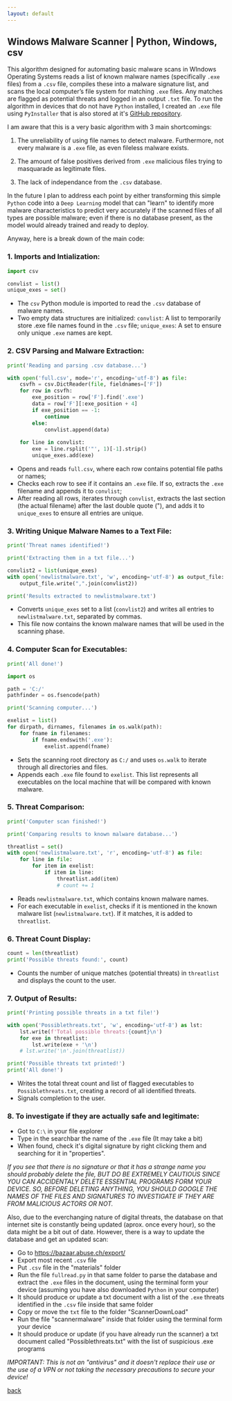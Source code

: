 ```yaml
---
layout: default
---
```


## Windows Malware Scanner | Python, Windows, csv

This algorithm designed for automating basic malware scans in WIndows Operating Systems reads a list of known malware names (specifically `.exe` files) from a `.csv` file, compiles these into a malware signature list, and scans the local computer’s file system for matching `.exe` files. Any matches are flagged as potential threats and logged in an output `.txt` file. To run the algorithm in devices that do not have `Python` installed, I created an `.exe` file using `PyInstaller` that is also stored at it's [GitHub repository](https://github.com/Rafael-Santamaria-Ortega/Malware_Detection_Algorithm).

I am aware that this is a very basic algorithm with 3 main shortcomings: 

1. The unreliability of using file names to detect malware. Furthermore, not every malware is a `.exe` file, as even fileless malware exists. 

2. The amount of false positives derived from `.exe` malicious files trying to masquarade as legitimate files.

3. The lack of independance from the `.csv` database.

In the future I plan to address each point by either transforming this simple `Python` code into a `Deep Learning` model that can "learn" to identify more malware characteristics to predict very accurately if the scanned files of all types are possible malware; even if there is no database present, as the model would already trained and ready to deploy. 

Anyway, here is a break down of the main code: 

### 1. Imports and Intialization:

```python
import csv

convlist = list()
unique_exes = set()
```
* The `csv` Python module is imported to read the `.csv` database of malware names.
* Two empty data structures are initialized: `convlist`: A list to temporarily store .exe file names found in the `.csv` file; `unique_exes`: A set to ensure only unique `.exe` names are kept.

### 2. CSV Parsing and Malware Extraction:

```python
print('Reading and parsing .csv database...')

with open('full.csv', mode='r', encoding='utf-8') as file:
    csvfh = csv.DictReader(file, fieldnames=['F'])
    for row in csvfh:
        exe_position = row['F'].find('.exe')
        data = row['F'][:exe_position + 4]
        if exe_position == -1:
            continue
        else:
            convlist.append(data)
    
    for line in convlist:
        exe = line.rsplit('"', 1)[-1].strip()
        unique_exes.add(exe)
```

* Opens and reads `full.csv`, where each row contains potential file paths or names;
* Checks each row to see if it contains an `.exe` file. If so, extracts the `.exe` filename and appends it to `convlist`;
* After reading all rows, iterates through `convlist`, extracts the last section (the actual filename) after the last double quote ("), and adds it to `unique_exes` to ensure all entries are unique.

### 3. Writing Unique Malware Names to a Text File:

```python
print('Threat names identified!')

print('Extracting them in a txt file...')

convlist2 = list(unique_exes)
with open('newlistmalware.txt', 'w', encoding='utf-8') as output_file:
    output_file.write(",".join(convlist2))

print('Results extracted to newlistmalware.txt')
```

* Converts `unique_exes` set to a list (`convlist2`) and writes all entries to `newlistmalware.txt`, separated by commas.
* This file now contains the known malware names that will be used in the scanning phase.

### 4. Computer Scan for Executables:

```python
print('All done!')

import os

path = 'C:/'
pathfinder = os.fsencode(path)

print('Scanning computer...')

exelist = list()
for dirpath, dirnames, filenames in os.walk(path):
    for fname in filenames:
        if fname.endswith('.exe'):
            exelist.append(fname)
```

* Sets the scanning root directory as `C:/` and uses `os.walk` to iterate through all directories and files.
* Appends each `.exe` file found to `exelist`. This list represents all executables on the local machine that will be compared with known malware.

### 5. Threat Comparison:

```python
print('Computer scan finished!')

print('Comparing results to known malware database...')

threatlist = set()
with open('newlistmalware.txt', 'r', encoding='utf-8') as file:
    for line in file:
        for item in exelist:
            if item in line:
                threatlist.add(item)
                # count += 1
```

* Reads `newlistmalware.txt`, which contains known malware names.
* For each executable in `exelist`, checks if it is mentioned in the known malware list (`newlistmalware.txt`). If it matches, it is added to `threatlist`.

### 6. Threat Count Display:

```python
count = len(threatlist)
print('Possible threats found:', count)
```

* Counts the number of unique matches (potential threats) in `threatlist` and displays the count to the user.

### 7. Output of Results:

```python
print('Printing possible threats in a txt file!')

with open('Possiblethreats.txt', 'w', encoding='utf-8') as lst:
    lst.write(f'Total possible threats:{count}\n')
    for exe in threatlist:
        lst.write(exe + '\n')
    # lst.write('\n'.join(threatlist))

print('Possible threats txt printed!')
print('All done!')
```

* Writes the total threat count and list of flagged executables to `Possiblethreats.txt`, creating a record of all identified threats.
* Signals completion to the user.

### 8. To investigate if they are actually safe and legitimate:

* Got to `C:\` in your file explorer
* Type in the searchbar the name of the `.exe` file (It may take a bit)
* When found, check it's digital signature by right clicking them and searching for it in "properties". 

_If you see that there is no signature or that it has a strange name you should probably delete the file, BUT DO BE EXTREMELY CAUTIOUS SINCE YOU CAN ACCIDENTALY DELETE ESSENTIAL PROGRAMS FORM YOUR DEVICE. SO, BEFORE DELETING ANYTHING, YOU SHOULD GOOGLE THE NAMES OF THE FILES AND SIGNATURES TO INVESTIGATE IF THEY ARE FROM MALICIOUS ACTORS OR NOT._

Also, due to the everchanging nature of digital threats, the database on that internet site is constantly being updated (aprox. once every hour), so the data might be a bit out of date. However, there is a way to update the database and get an updated scan:

* Go to https://bazaar.abuse.ch/export/
* Export most recent `.csv` file
* Put `.csv` file in the "materials" folder
* Run the file `fullread.py` in that same folder to parse the database and extract the `.exe` files in the document, using the terminal form your device (assuming you have also downloaded `Python` in your computer)
* It should produce or update a txt document with a list of the `.exe` threats identified in the `.csv` file inside that same folder
* Copy or move the `txt` file to the folder "ScannerDownLoad"
* Run the file "scannermalware" inside that folder using the terminal form your device
* It should produce or update (if you have already run the scanner) a txt document called "Possiblethreats.txt" with the list of suspicious .exe programs

*IMPORTANT: This is not an "antivirus" and it doesn't replace their use or the use of a VPN or not taking the necessary precautions to secure your device!*

[back](./)

